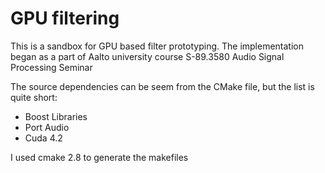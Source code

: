 GPU filtering
============
This is a sandbox for GPU based filter 
prototyping. The implementation began as 
a part of Aalto university course
S-89.3580 Audio Signal Processing Seminar

The source dependencies can be seem from the CMake
file, but the list is quite short:
- Boost Libraries
- Port Audio
- Cuda 4.2

I used cmake 2.8 to generate the makefiles
